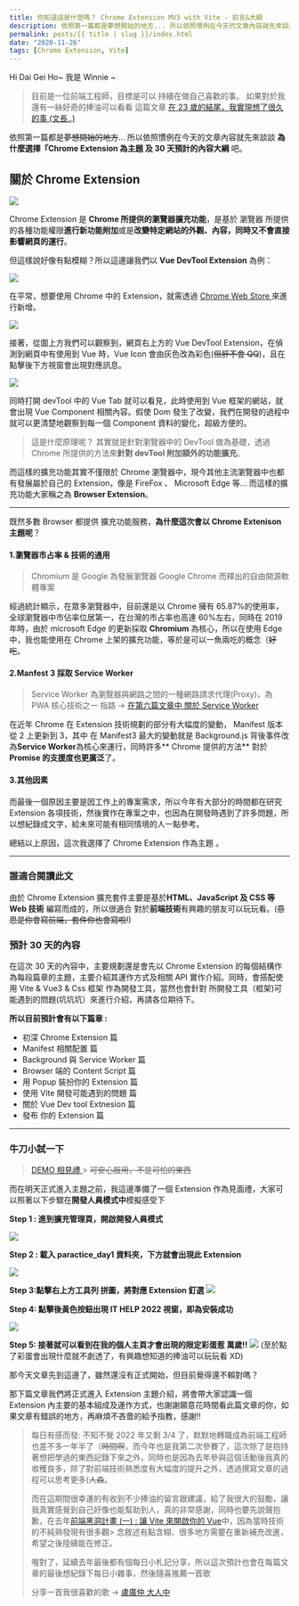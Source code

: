 ```yaml
---
title: 你知道這是什麼嗎？ Chrome Extension MV3 with Vite - 前言&大綱
description: 依照第一篇都是夢想開始的地方... 所以依照慣例在今天的文章內容就先來談談 為什麼選擇『Chrome Extension 為主題 及 30 天預計的內容大綱 吧。
permalink: posts/{{ title | slug }}/index.html
date: "2020-11-26"
tags: [Chrome Extension, Vite]
---
```


Hi Dai Gei Ho~ 我是 Winnie ~

> 目前是一位前端工程師，目標是可以 持續在做自己喜歡的事。
> 如果對於我還有一絲好奇的捧油可以看看 這篇文章 [在 23 歲的結尾，我實現想了很久的事 (文長..)](https://hackmd.io/a1LoY8vpS9ajP-WbY3cI2g)

依照第一篇都是~~夢想開始的地方~~... 所以依照慣例在今天的文章內容就先來談談 **為什麼選擇『Chrome Extension 為主題 及 30 天預計的內容大綱** 吧。

## 關於 Chrome Extension

![](https://i.imgur.com/way0wB5.jpg)

Chrome Extension 是 **Chrome 所提供的瀏覽器擴充功能**，是基於 瀏覽器 所提供的各種功能權限**進行新功能附加**或是**改變特定網站的外觀、內容，同時又不會直接影響網頁的運行**。

但這樣說好像有點模糊？所以這邊讓我們以 **Vue DevTool Extension** 為例：

![](https://i.imgur.com/SoUeyUf.png)

在平常，想要使用 Chrome 中的 Extension，就需透過 [Chrome Web Store ](https://chrome.google.com/webstore/detail/vuejs-devtools/nhdogjmejiglipccpnnnanhbledajbpd?hl=zh-TW)來進行新增。

![](https://i.imgur.com/Bp1AfL6.png)

接著，從圖上方我們可以觀察到，網頁右上方的 Vue DevTool Extension，在偵測到網頁中有使用到 Vue 時，Vue Icon 會由灰色改為彩色(~~但肝不會 QQ~~)，且在點擊後下方視窗會出現對應訊息。

![](https://i.imgur.com/kRoRPG1.png)

同時打開 devTool 中的 Vue Tab 就可以看見，此時使用到 Vue 框架的網站，就會出現 Vue Component 相關內容。假使 Dom 發生了改變，我們在開發的過程中就可以更清楚地觀察到每一個 Component 資料的變化，超級方便的。

> 這是什麼原理呢？
> 其實就是針對瀏覽器中的 DevTool 做為基礎，透過 Chrome 所提供的方法來**針對 devTool 附加額外的功能擴充**。

而這樣的擴充功能其實不僅限於 Chrome 瀏覽器中，現今其他主流瀏覽器中也都有發展屬於自己的 Extension，像是 FireFox 、 Microsoft Edge 等... 而這樣的擴充功能大家稱之為 **Browser Extension**。

---

既然多數 Browser 都提供 擴充功能服務，**為什麼這次會以 Chrome Extenison 主題呢**？

#### 1.瀏覽器市占率 & 技術的通用

> Chromium 是 Google 為發展瀏覽器 Google Chrome 而釋出的自由開源軟體專案

經過統計顯示，在眾多瀏覽器中，目前還是以 Chrome 擁有 65.87%的使用率，全球瀏覽器中市佔率位居第一，在台灣的市占率也高達 60%左右，同時在 2019 年時，由於 microsoft Edge 的更新採取 **Chromium** 為核心，所以在使用 Edge 中，我也能使用在 Chrome 上架的擴充功能，等於是可以一魚兩吃的概念（~~好吃~~。

#### 2.Manfest 3 採取 Service Worker

> Service Worker 為瀏覽器與網路之間的一種網路請求代理(Proxy)，為 PWA 核心技術之一
> 指路 -> [在第六篇文章中 關於 Service Worker](https://ithelp.ithome.com.tw/articles/10288304)

在近年 Chrome 在 Extension 技術規劃的部分有大幅度的變動， Manifest 版本從 2 上更新到 3，其中 在 Manifest3 最大的變動就是 Background.js 背後事件改為**Service Worker**為核心來運行，同時許多** Chrome 提供的方法** 對於 **Promise 的支援度也更廣泛**了。

#### 3.其他因素

而最後一個原因主要是因工作上的專案需求，所以今年有大部分的時間都在研究 Extension 各項技術，然後實作在專案之中，也因為在開發時遇到了許多問題，所以想紀錄成文字，給未來可能有相同情境的人一點參考。

總結以上原因，這次我選擇了 Chrome Extension 作為主題 。

---

### 誰適合閱讀此文

由於 Chrome Extension 擴充套件主要是基於**HTML、JavaScript 及 CSS 等 Web 技術** 編寫而成的，所以很適合 對於**前端技術**有興趣的朋友可以玩玩看。(~~意思是你會寫前端，套件你也會寫啦!~~)

### 預計 30 天的內容

在這次 30 天的內容中，主要規劃還是會先以 Chrome Extension 的每個結構作為每段篇章的主題，主要介紹其運作方式及相關 API 實作介紹。同時，會搭配使用 Vite & Vue3 & Css 框架 作為開發工具，當然也會針對 所開發工具（框架)可能遇到的問題(坑坑坑）來進行介紹，再請各位期待下。

**所以目前預計會有以下篇章 :**

- 初深 Chrome Extension 篇
- Manifest 相關配置 篇
- Background 與 Service Worker 篇
- Browser 端的 Content Script 篇
- 用 Popup 裝扮你的 Extension 篇
- 使用 Vite 開發可能遇到的問題 篇
- 關於 Vue Dev tool Extnesion 篇
- 發布 你的 Extension 篇

---

### 牛刀小試一下

> [ DEMO 相見禮 ](https://github.com/wineuwu/2022ITHelp_Extension) > ~~可安心服用，不是可怕的東西~~

而在明天正式進入主題之前，我這邊準備了一個 Extension 作為見面禮，大家可以照著以下步驟在**開發人員模式中**模擬感受下

**Step 1 : 進到擴充管理頁，開啟開發人員模式**

![](https://i.imgur.com/3OMCwjy.png)

**Step 2 : 載入 paractice_day1 資料夾，下方就會出現此 Extension**

![](https://i.imgur.com/xPGoVMH.png)

**Step 3:點擊右上方工具列 拼圖，將對應 Extension 釘選**
![](https://i.imgur.com/5o5Brj2.png)

**Step 4: 點擊後黃色按鈕出現 IT HELP 2022 視窗，即為安裝成功**

![](https://i.imgur.com/5hiyXQX.png)

**Step 5: 接著就可以看到在我的個人主頁才會出現的限定彩蛋惹 萬歲!!**
![](https://i.imgur.com/CmgSw0b.png)
(至於點了彩蛋會出現什麼就不劇透了，有興趣想知道的捧油可以玩玩看 XD)

那今天文章先到這邊了，雖然還沒有正式開始，但目前覺得還不賴對嗎？

那下篇文章我們將正式進入 Extension 主題介紹，將會帶大家認識一個 Extension 內主要的基本組成及運作方式，也謝謝願意花時間看此篇文章的你，如果文章有錯誤的地方，再麻煩不吝嗇的給予指教，感謝!!

> 每日有感而發:
> 不知不覺 2022 年又剩 3/4 了，默默地轉職成為前端工程師也差不多一年半了（~~時間啊~~，而今年也是我第二次參賽了，這次除了是抱持著想把學過的東西記錄下來之外，同時也是因為去年參與這個活動後我真的收穫良多，除了對前端技術熟悉度有大幅度的提升之外，透過撰寫文章的過程可以思考更多(~~人森~~。
>
> 而在這期間很幸運的有收到不少捧油的留言跟建議，給了我很大的鼓勵，讓我真實感覺到自己好像也能幫助到人，真的非常感謝，同時也要先說聲抱歉，在去年[前端黑洞計畫 (一) : 讓 Vite 來開啟你的 Vue](https://ithelp.ithome.com.tw/users/20139636/ironman/3890)中，因為當時技術的不純熟發現有很多觀> 念敘述有點含糊、很多地方需要在重新補充改進，希望之後陸續能在修正。
>
> 喔對了，延續去年最後都有個每日小札記分享，所以這次預計也會在每篇文章的最後想紀錄下每日小雜事，然後隨喜推薦一首歌
>
> 分享一首我很喜歡的歌 -> [盧廣仲 大人中 ](https://www.youtube.com/watch?v=GjcpFsBSw2Y)
